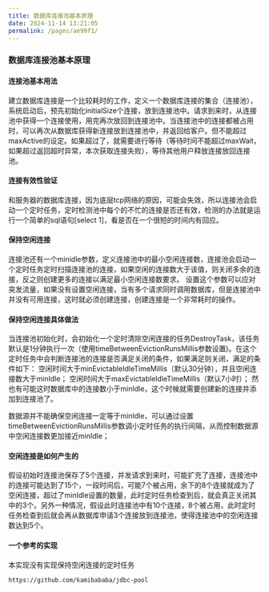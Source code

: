 ```yaml
---
title: 数据库连接池基本原理
date: 2024-11-14 13:21:05
permalink: /pages/ae99f1/
---
```

### 数据库连接池基本原理
#### 连接池基本用法
建立数据库连接是一个比较耗时的工作，定义一个数据库连接的集合（连接池），系统启动后，预先初始化initialSize个连接，放到连接池中。请求到来时，从连接池中获得一个连接使用，用完再次放回到连接池中。当连接池中的连接都被占用时，可以再次从数据库获得新连接放到连接池中，并返回给客户。但不能超过maxActive的设定。如果超过了，就需要进行等待（等待时间不能超过maxWait，如果超过返回超时异常，本次获取连接失败），等待其他用户释放连接放回连接池。
#### 连接有效性验证
和服务器的数据库连接，因为底层tcp网络的原因，可能会失效，所以连接池会启动一个定时任务，定时检测池中每个的不忙的连接是否还有效，检测的办法就是运行一个简单的sql语句[select 1]，看是否在一个很短的时间内有回应。
#### 保持空闲连接
连接池还有一个minidle参数，定义连接池中的最小空闲连接数，连接池会启动一个定时任务定时扫描连接池的连接，如果空闲的连接数大于该值，则关闭多余的连接，反之则创建更多的连接以满足最小空闲连接数要求。
设置这个参数可以应对突发流量，如果没有设置空闲连接，当有多个请求同时调用数据库，但是连接池中并没有可用连接，这时就必须创建连接，创建连接是一个非常耗时的操作。
#### 保持空闲连接具体做法
当连接池初始化时，会初始化一个定时清除空闲连接的任务DestroyTask，该任务默认是1分钟执行一次（使用timeBetweenEvictionRunsMillis参数设置)。在这个定时任务中会判断连接池的连接是否满足关闭的条件，如果满足则关闭，满足的条件如下：
空闲时间大于minEvictableIdleTimeMillis（默认30分钟），并且空闲连接数大于minIdle；
空闲时间大于maxEvictableIdleTimeMillis（默认7小时）；
然也有可能这时数据库中的连接数小于minIdle，这个时候就需要创建新的连接并添加到连接池了。

数据源并不能确保空闲连接一定等于minIdle，可以通过设置timeBetweenEvictionRunsMillis参数调小定时任务的执行间隔，从而控制数据源中空闲连接数更加接近minIdle；
#### 空闲连接是如何产生的
假设初始时连接池保存了5个连接，并发请求到来时，可能扩充了连接，连接池中的连接可能达到了15个，一段时间后，可能7个被占用，余下的8个连接就成为了空闲连接，超过了minIdle设置的数量，此时定时任务检查到后，就会真正关闭其中的3个。另外一种情况，假设此时连接池中有10个连接，8个被占用，此时定时任务检查到后就会再从数据库申请3个连接放到连接池，使得连接池中的空闲连接数达到5个。

#### 一个参考的实现
本实现没有实现保持空闲连接的定时任务
```
https://github.com/kamibababa/jdbc-pool
```